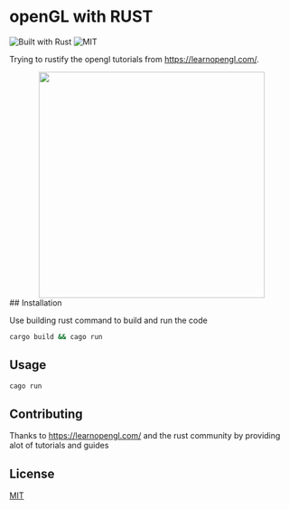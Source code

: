 # openGL with RUST

![Built with Rust][badge-1] ![MIT](https://img.shields.io/badge/license-MIT-blue.svg)

Trying to rustify the opengl tutorials from https://learnopengl.com/.
<div align="center" markdown="1">
<img src="resouce/pictures/opengl_with_rust.png" height=400px width=400px>
</div>
## Installation

Use building rust command to build and run the code

```bash
cargo build && cago run
```

## Usage

```bash
cago run

```

## Contributing

Thanks to https://learnopengl.com/ and the rust community by providing alot of tutorials and guides

## License

[MIT](https://choosealicense.com/licenses/mit/)


[badge-1]: https://img.shields.io/badge/Built%20with-Rust-Purple

